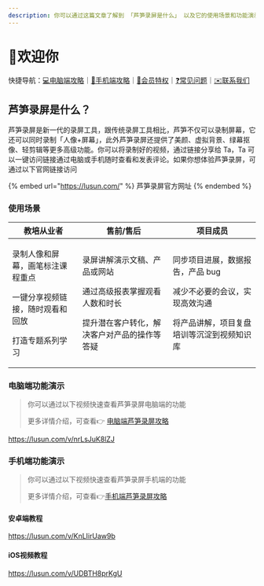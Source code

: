 ```yaml
---
description: 你可以通过这篇文章了解到 「芦笋录屏是什么」 以及它的使用场景和功能演示
---
```


# 👏欢迎你

快捷导航：[💻电脑端攻略](basic/pc.md)｜[📱手机端攻略](basic/phone.md)｜[🌟会员特权](basic/vip.md)｜[❓常见问题](faq.md)｜[✉️联系我们](contact.md)

## 芦笋录屏是什么？

芦笋录屏是新一代的录屏工具，跟传统录屏工具相比，芦笋不仅可以录制屏幕，它还可以同时录制「人像+屏幕」，此外芦笋录屏还提供了美颜、虚拟背景、绿幕抠像、轻剪辑等更多高级功能。你可以将录制好的视频，通过链接分享给 Ta，Ta 可以一键访问链接通过电脑或手机随时查看和发表评论。如果你想体验芦笋录屏，可通过以下官网链接访问

{% embed url="https://lusun.com/" %}
芦笋录屏官方网址
{% endembed %}

### 使用场景

| 教培从业者                                                                       | 售前/售后                                                                                  | 项目成员                                                                                      |
| --------------------------------------------------------------------------- | -------------------------------------------------------------------------------------- | ----------------------------------------------------------------------------------------- |
| <p>录制人像和屏幕，画笔标注课程重点</p><p></p><p>一键分享视频链接，随时观看和回放</p><p></p><p>打造专题系列学习</p> | <p>录屏讲解演示文稿、产品或网站</p><p></p><p>通过高级报表掌握观看人数和时长</p><p></p><p>提升潜在客户转化，解决客户对产品的操作等答疑</p> | <p>同步项目进展，数据报告，产品 bug</p><p></p><p>减少不必要的会议，实现高效沟通</p><p></p><p>将产品讲解，项目复盘培训等沉淀到视频知识库</p> |

### 电脑端功能演示

> 你可以通过以下视频快速查看芦笋录屏电脑端的功能
>
> 更多详情介绍，可查看👉 [电脑端芦笋录屏攻略](basic/pc.md)

https://lusun.com/v/nrLsJuK8lZJ



### 手机端功能演示

> 你可以通过以下视频快速查看芦笋录屏手机端的功能
>
> 更多详情介绍，可查看👉[手机端芦笋录屏攻略](basic/phone.md)

#### 安卓端教程

https://lusun.com/v/KnLIirUaw9b

#### &#x20;iOS视频教程 <a href="#f0-9f-91-8dios-e8-a7-86-e9-a2-91-e6-95-99-e7-a8-8b" id="f0-9f-91-8dios-e8-a7-86-e9-a2-91-e6-95-99-e7-a8-8b"></a>

https://lusun.com/v/UDBTH8prKgU &#x20;
